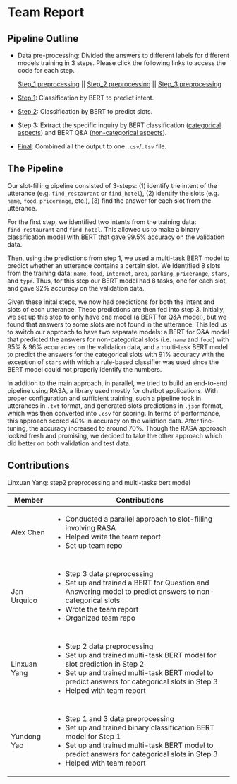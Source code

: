 # Team Report

## Pipeline Outline

- Data pre-processing: Divided the answers to different labels for different models training in 3 steps. Please click the following links to access the code for each step.

  [Step_1 preprocessing](Step_1/Lab4step1.ipynb) || [Step_2 preprocessing](Step_2/Lab4step2.ipynb) || [Step_3 preprocessing](Step_3/Lab4step3_preprocess.ipynb)  
- [Step 1](Step_1/Lab4step1.ipynb): Classification by BERT to predict intent.
- [Step 2](Step_2/Lab4step2.ipynb): Classification by BERT to predict slots.
- Step 3: Extract the specific inquiry by BERT classification ([categorical aspects](Step_3/Lab4step3_cat.ipynb)) and BERT Q&A ([non-categorical aspects](master/Step_3/Lab4step3_noncat.ipynb)).
- [Final](https://github.ubc.ca/cs/COLX_563_lab4_team_cdat/blob/master/Step_1/output_process.ipynb): Combined all the output to one `.csv`/`.tsv` file.

## The Pipeline
Our slot-filling pipeline consisted of 3-steps: (1) identify the intent of the utterance (e.g. `find_restaurant` or `find_hotel`), (2) identify the slots (e.g. `name`, `food`, `pricerange`, etc.), (3) find the answer for each slot from the utterance.

   For the first step, we identified two intents from the training data: `find_restaurant` and `find_hotel`. This allowed us to make a binary classification model with BERT that gave 99.5% accuracy on the validation data. 
   
   Then, using the predictions from step 1, we used a multi-task BERT model to predict whether an utterance contains a certain slot. We identified 8 slots from the training data: `name`, `food`, `internet`, `area`, `parking`, `pricerange`, `stars`, and `type`. Thus, for this step our BERT model had 8 tasks, one for each slot, and gave 92% accuracy on the validation data. 
   
   Given these inital steps, we now had predictions for both the intent and slots of each utterance. These predictions are then fed into step 3. Initially, we set up this step to only have one model (a BERT for Q&A model), but we found that answers to some slots are not found in the utterance. This led us to switch our approach to have two separate models: a BERT for Q&A model that predicted the answers for non-categorical slots (i.e. `name` and `food`) with 95% & 96% accuracies on the validation data, and a multi-task BERT model to predict the answers for the categorical slots with 91% accuracy with the exception of `stars` with which a rule-based classifier was used since the BERT model could not properly identify the numbers.
   
   In addition to the main approach, in parallel, we tried to build an end-to-end pipeline using RASA, a library used mostly for chatbot applications. With proper configuration and sufficient training, such a pipeline took in utterances in `.txt` format, and generated slots predictions in `.json` format, which was then converted into `.csv` for scoring. In terms of performance, this approach scored 40% in accuracy on the validtion data. After fine-tuning, the accuracy increased to around 70%. Though the RASA approach looked fresh and promising, we decided to take the other approach which did better on both validation and test data.
   
   
## Contributions
Linxuan Yang: step2 preprocessing and multi-tasks bert model

| Member | <center> Contributions </center> |
| --- | --- |
| Alex Chen | <ul><li>Conducted a parallel approach to slot-filling involving RASA</li><li> Helped write the team report </li><li> Set up team repo </li></ul> |
|  |   |
| Jan Urquico | <ul><li> Step 3 data preprocessing</li><li> Set up and trained a BERT for Question and Answering model to predict answers to non-categorical slots</li><li> Wrote the team report</li><li> Organized team repo </li></ul> |
|  |  | 
| Linxuan Yang | <ul><li> Step 2 data preprocessing </li><li> Set up and trained multi-task BERT model for slot prediction in Step 2</li><li> Set up and trained multi-task BERT model to predict answers for categorical slots in Step 3</li><li> Helped with team report</li></ul> | 
|  |  | 
| Yundong Yao | <ul><li>Step 1 and 3 data preprocessing</li><li> Set up and trained binary classification BERT model for Step 1</li><li> Set up and trained multi-task BERT model to predict answers for categorical slots in Step 3</li><li>Helped with team report</li></ul> |
